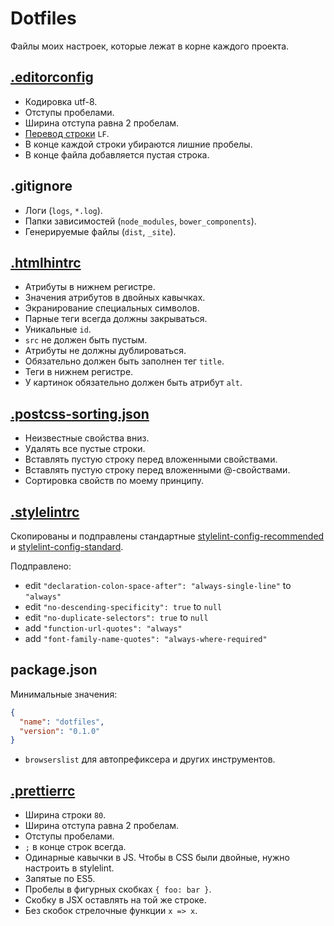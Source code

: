 # Dotfiles
Файлы моих настроек, которые лежат в корне каждого проекта.

## [.editorconfig](http://editorconfig.org)
- Кодировка utf-8.
- Отступы пробелами.
- Ширина отступа равна 2 пробелам.
- [Перевод строки](https://ru.wikipedia.org/wiki/%D0%9F%D0%B5%D1%80%D0%B5%D0%B2%D0%BE%D0%B4_%D1%81%D1%82%D1%80%D0%BE%D0%BA%D0%B8) `LF`.
- В конце каждой строки убираются лишние пробелы.
- В конце файла добавляется пустая строка.

## .gitignore
- Логи (`logs`, `*.log`).
- Папки зависимостей (`node_modules`, `bower_components`).
- Генерируемые файлы (`dist`, `_site`).

## [.htmlhintrc](http://htmlhint.com)
- Атрибуты в нижнем регистре.
- Значения атрибутов в двойных кавычках.
- Экранирование специальных символов.
- Парные теги всегда должны закрываться.
- Уникальные `id`.
- `src` не должен быть пустым.
- Атрибуты не должны дублироваться.
- Обязательно должен быть заполнен тег `title`.
- Теги в нижнем регистре.
- У картинок обязательно должен быть атрибут `alt`.

## [.postcss-sorting.json](https://github.com/lysyi3m/atom-postcss-sorting)
- Неизвестные свойства вниз.
- Удалять все пустые строки.
- Вставлять пустую строку перед вложенными свойствами.
- Вставлять пустую строку перед вложенными @-свойствами.
- Сортировка свойств по моему принципу.

## [.stylelintrc](https://stylelint.io)

Скопированы и подправлены стандартные [stylelint-config-recommended](https://github.com/stylelint/stylelint-config-recommended) и [stylelint-config-standard](https://github.com/stylelint/stylelint-config-standard).

Подправлено:
- edit `"declaration-colon-space-after": "always-single-line"` to `"always"`
- edit `"no-descending-specificity": true` to `null`
- edit `"no-duplicate-selectors": true` to `null`
- add `"function-url-quotes": "always"`
- add `"font-family-name-quotes": "always-where-required"`

## package.json
Минимальные значения:
```json
{
  "name": "dotfiles",
  "version": "0.1.0"
}
```

- `browserslist` для автопрефиксера и других инструментов.

## [.prettierrc](https://prettier.io/)

- Ширина строки `80`.
- Ширина отступа равна 2 пробелам.
- Отступы пробелами.
- `;` в конце строк всегда.
- Одинарные кавычки в JS. Чтобы в CSS были двойные, нужно настроить в stylelint.
- Запятые по ES5.
- Пробелы в фигурных скобках `{ foo: bar }`.
- Скобку в JSX оставлять на той же строке.
- Без скобок стрелочные функции `x => x`.
